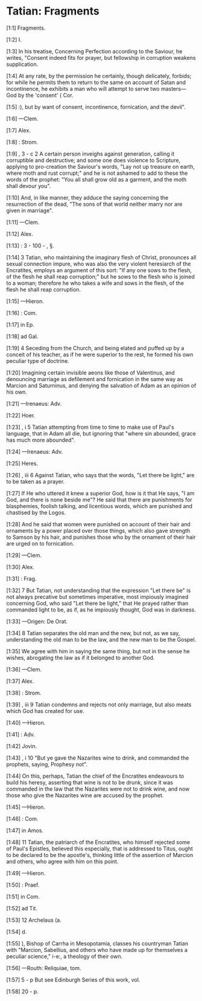 # Tatian: Fragments

[1:1] Fragments.

[1:2] I.

[1:3] In his treatise, Concerning Perfection according to the Saviour, he writes, "Consent indeed fits for prayer, but fellowship in corruption weakens supplication.

[1:4] At any rate, by the permission he certainly, though delicately, forbids; for while he permits them to return to the same on account of Satan and incontinence, he exhibits a man who will attempt to serve two masters—God by the 'consent' ( Cor.

[1:5] :), but by want of consent, incontinence, fornication, and the devil".

[1:6] —Clem.

[1:7] Alex.

[1:8] : Strom.

[1:9] , 3 - c  2  A certain person inveighs against generation, calling it corruptible and destructive; and some one does violence to Scripture, applying to pro-creation the Saviour's words, "Lay not up treasure on earth, where moth and rust corrupt;" and he is not ashamed to add to these the words of the prophet: "You all shall grow old as a garment, and the moth shall devour you".

[1:10] And, in like manner, they adduce the saying concerning the resurrection of the dead, "The sons of that world neither marry nor are given in marriage".

[1:11] —Clem.

[1:12] Alex.

[1:13] : 3 - 100 - , §.

[1:14] 3  Tatian, who maintaining the imaginary flesh of Christ, pronounces all sexual connection impure, who was also the very violent heresiarch of the Encratites, employs an argument of this sort: "If any one sows to the flesh, of the flesh he shall reap corruption;" but he sows to the flesh who is joined to a woman; therefore he who takes a wife and sows in the flesh, of the flesh he shall reap corruption.

[1:15] —Hieron.

[1:16] : Com.

[1:17] in Ep.

[1:18] ad Gal.

[1:19] 4  Seceding from the Church, and being elated and puffed up by a conceit of his teacher, as if he were superior to the rest, he formed his own peculiar type of doctrine.

[1:20] Imagining certain invisible aeons like those of Valentinus, and denouncing marriage as defilement and fornication in the same way as Marcion and Saturninus, and denying the salvation of Adam as an opinion of his own.

[1:21] —Irenaeus: Adv.

[1:22] Hoer.

[1:23] , i  5  Tatian attempting from time to time to make use of Paul's language, that in Adam all die, but ignoring that "where sin abounded, grace has much more abounded".

[1:24] —Irenaeus: Adv.

[1:25] Heres.

[1:26] , iii  6  Against Tatian, who says that the words, "Let there be light," are to be taken as a prayer.

[1:27] If He who uttered it knew a superior God, how is it that He says, "I am God, and there is none beside me"?  He said that there are punishments for blasphemies, foolish talking, and licentious words, which are punished and chastised by the Logos.

[1:28] And he said that women were punished on account of their hair and ornaments by a power placed over those things, which also gave strength to Samson by his hair, and punishes those who by the ornament of their hair are urged on to fornication.

[1:29] —Clem.

[1:30] Alex.

[1:31] : Frag.

[1:32] 7  But Tatian, not understanding that the expression "Let there be" is not always precative but sometimes imperative, most impiously imagined concerning God, who said "Let there be light," that He prayed rather than commanded light to be, as if, as he impiously thought, God was in darkness.

[1:33] —Origen: De Orat.

[1:34] 8  Tatian separates the old man and the new, but not, as we say, understanding the old man to be the law, and the new man to be the Gospel.

[1:35] We agree with him in saying the same thing, but not in the sense he wishes, abrogating the law as if it belonged to another God.

[1:36] —Clem.

[1:37] Alex.

[1:38] : Strom.

[1:39] , iii  9  Tatian condemns and rejects not only marriage, but also meats which God has created for use.

[1:40] —Hieron.

[1:41] : Adv.

[1:42] Jovin.

[1:43] , i  10  "But ye gave the Nazarites wine to drink, and commanded the prophets, saying, Prophesy not".

[1:44] On this, perhaps, Tatian the chief of the Encratites endeavours to build his heresy, asserting that wine is not to be drunk, since it was  commanded in the law that the Nazarites were not to drink wine, and now those who give the Nazarites wine are accused by the prophet.

[1:45] —Hieron.

[1:46] : Com.

[1:47] in Amos.

[1:48] 11  Tatian, the patriarch of the Encratites, who himself rejected some of Paul's Epistles, believed this especially, that is addressed to Titus, ought to be declared to be the apostle's, thinking little of the assertion of Marcion and others, who agree with him on this point.

[1:49] —Hieron.

[1:50] : Praef.

[1:51] in Com.

[1:52] ad Tit.

[1:53] 12  Archelaus (a.

[1:54] d.

[1:55] ), Bishop of Carrha in Mesopotamia, classes his countryman Tatian with "Marcion, Sabellius, and others who have made up for themselves a peculiar science," i-e:, a theology of their own.

[1:56] —Routh: Reliquiae, tom.

[1:57] 5 - p But see Edinburgh Series of this work, vol.

[1:58] 20 - p.

